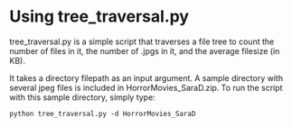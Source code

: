 # Using tree_traversal.py

tree_traversal.py is a simple script that traverses a file tree to count the number of files in it, the number of .jpgs in it, and the average 
filesize (in KB).

It takes a directory filepath as an input argument. A sample directory with several jpeg files is included in HorrorMovies_SaraD.zip. To run
the script with this sample directory, simply type:

`python tree_traversal.py -d HorrorMovies_SaraD`
